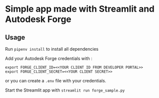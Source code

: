 # Simple app made with Streamlit and Autodesk Forge

## Usage


Run ```pipenv install``` to install all dependencies

Add your Autodesk Forge credentials with :

    export FORGE_CLIENT_ID=<<YOUR CLIENT ID FROM DEVELOPER PORTAL>>
    export FORGE_CLIENT_SECRET=<<YOUR CLIENT SECRET>>
or you can create a ```.env``` file with your credentials.

Start the Streamlit app with ```streamlit run forge_sample.py```

